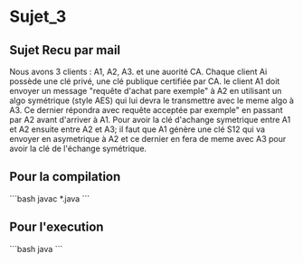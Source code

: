 # Sujet_3

<h2>Sujet Recu par mail</h2>
Nous avons 3 clients :
A1, A2, A3. et une auorité CA.
Chaque client Ai possède une clé privé, une clé publique certifiée par CA.
le client A1 doit envoyer un message "requête d'achat  pare exemple" à A2 en utilisant un algo symétrique (style AES) qui lui devra le transmettre avec le meme algo à A3. Ce dernier répondra avec requête acceptée par exemple" en passant par A2 avant d'arriver à A1.
Pour avoir la clé d'achange symetrique entre A1 et A2 ensuite entre A2 et A3; il faut que A1 génère une clé S12 qui va envoyer en asymetrique à A2 et ce dernier en fera de meme avec A3 pour avoir la clé de l'échange symétrique.


<h2>Pour la compilation </h2>
```bash
javac *.java
```
<h2>Pour l'execution </h2>
```bash
java 
```

